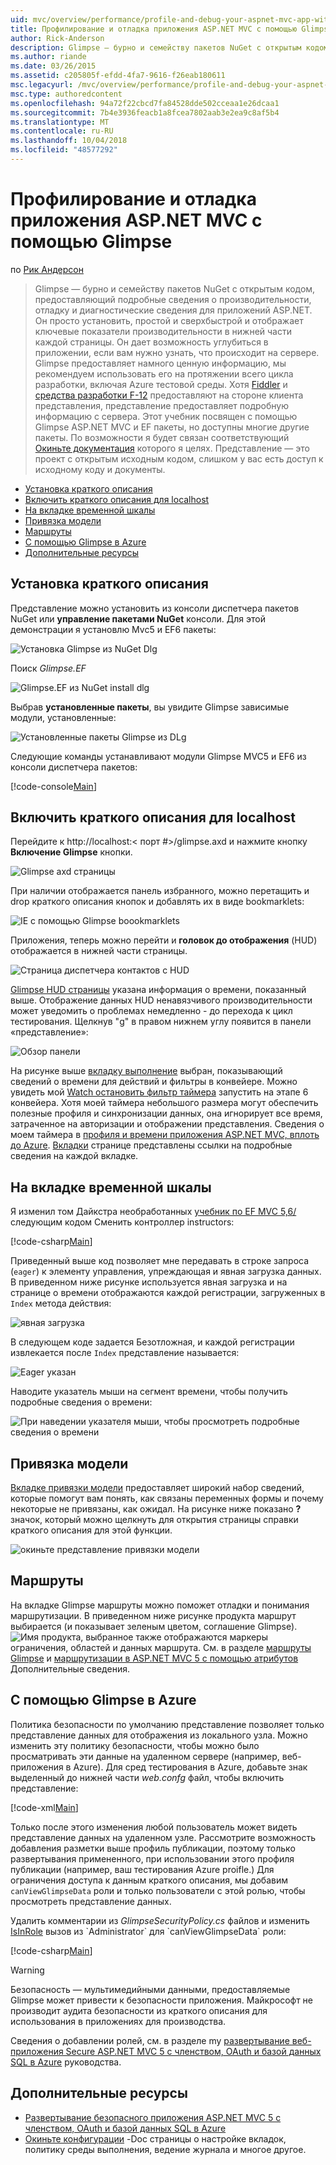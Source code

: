 ```yaml
---
uid: mvc/overview/performance/profile-and-debug-your-aspnet-mvc-app-with-glimpse
title: Профилирование и отладка приложения ASP.NET MVC с помощью Glimpse | Документация Майкрософт
author: Rick-Anderson
description: Glimpse — бурно и семейству пакетов NuGet с открытым кодом, предоставляющий подробные сведения о производительности, отладку и диагностических сведений для ASP.NET...
ms.author: riande
ms.date: 03/26/2015
ms.assetid: c205805f-efdd-4fa7-9616-f26eab180611
msc.legacyurl: /mvc/overview/performance/profile-and-debug-your-aspnet-mvc-app-with-glimpse
msc.type: authoredcontent
ms.openlocfilehash: 94a72f22cbcd7fa84528dde502cceaa1e26dcaa1
ms.sourcegitcommit: 7b4e3936feacb1a8fcea7802aab3e2ea9c8af5b4
ms.translationtype: MT
ms.contentlocale: ru-RU
ms.lasthandoff: 10/04/2018
ms.locfileid: "48577292"
---
```

<a name="profile-and-debug-your-aspnet-mvc-app-with-glimpse"></a>Профилирование и отладка приложения ASP.NET MVC с помощью Glimpse
====================
по [Рик Андерсон]((https://twitter.com/RickAndMSFT))

> Glimpse — бурно и семейству пакетов NuGet с открытым кодом, предоставляющий подробные сведения о производительности, отладку и диагностические сведения для приложений ASP.NET. Он просто установить, простой и сверхбыстрой и отображает ключевые показатели производительности в нижней части каждой страницы. Он дает возможность углубиться в приложении, если вам нужно узнать, что происходит на сервере. Glimpse предоставляет намного ценную информацию, мы рекомендуем использовать его на протяжении всего цикла разработки, включая Azure тестовой среды. Хотя [Fiddler](http://www.telerik.com/fiddler) и [средства разработки F-12](https://msdn.microsoft.com/library/ie/gg589512(v=vs.85).aspx) предоставляют на стороне клиента представления, представление предоставляет подробную информацию с сервера. Этот учебник посвящен с помощью Glimpse ASP.NET MVC и EF пакеты, но доступны многие другие пакеты. По возможности я будет связан соответствующий [Окиньте документация](http://getglimpse.com/Docs/) которого я целях. Представление — это проект с открытым исходным кодом, слишком у вас есть доступ к исходному коду и документы.


- [Установка краткого описания](#ig)
- [Включить краткого описания для localhost](#eg)
- [На вкладке временной шкалы](#Time)
- [Привязка модели](#mb)
- [Маршруты](#route)
- [С помощью Glimpse в Azure](#da)
- [Дополнительные ресурсы](#addRes)

<a id="ig"></a>
## <a name="installing-glimpse"></a>Установка краткого описания

Представление можно установить из консоли диспетчера пакетов NuGet или **управление пакетами NuGet** консоли. Для этой демонстрации я установлю Mvc5 и EF6 пакеты:

![Установка Glimpse из NuGet Dlg](profile-and-debug-your-aspnet-mvc-app-with-glimpse/_static/image1.png)

Поиск *Glimpse.EF*

![Glimpse.EF из NuGet install dlg](profile-and-debug-your-aspnet-mvc-app-with-glimpse/_static/image2.png)

Выбрав **установленные пакеты**, вы увидите Glimpse зависимые модули, установленные:

![Установленные пакеты Glimpse из DLg](profile-and-debug-your-aspnet-mvc-app-with-glimpse/_static/image3.png)

Следующие команды устанавливают модули Glimpse MVC5 и EF6 из консоли диспетчера пакетов:

[!code-console[Main](profile-and-debug-your-aspnet-mvc-app-with-glimpse/samples/sample1.cmd)]

<a id="eg"></a>
## <a name="enable-glimpse-for-localhost"></a>Включить краткого описания для localhost

Перейдите к http://localhost:&lt; порт #&gt;/glimpse.axd и нажмите кнопку <strong>Включение Glimpse</strong> кнопки.

![Glimpse axd страницы](profile-and-debug-your-aspnet-mvc-app-with-glimpse/_static/image4.png)

При наличии отображается панель избранного, можно перетащить и drop краткого описания кнопок и добавлять их в виде bookmarklets:

![IE с помощью Glimpse boookmarklets](profile-and-debug-your-aspnet-mvc-app-with-glimpse/_static/image5.png)

Приложения, теперь можно перейти и **головок до отображения** (HUD) отображается в нижней части страницы.

![Страница диспетчера контактов с HUD](profile-and-debug-your-aspnet-mvc-app-with-glimpse/_static/image6.png)

[Glimpse HUD страницы](http://getglimpse.com/Docs/Heads-up-Display) указана информация о времени, показанный выше. Отображение данных HUD ненавязчивого производительности может уведомить о проблемах немедленно - до перехода к цикл тестирования. Щелкнув &quot;g&quot; в правом нижнем углу появится в панели «представление»:

![Обзор панели](profile-and-debug-your-aspnet-mvc-app-with-glimpse/_static/image7.png)

На рисунке выше [вкладку выполнение](http://getglimpse.com/Docs/Execution-Tab) выбран, показывающий сведений о времени для действий и фильтры в конвейере. Можно увидеть мой [Watch остановить фильтр таймера](http://www.nuget.org/packages/StopWatch/) запустить на этапе 6 конвейера. Хотя моей таймера небольшого размера могут обеспечить полезные профиля и синхронизации данных, она игнорирует все время, затраченное на авторизации и отображении представления. Сведения о моем таймера в [профиля и времени приложения ASP.NET MVC, вплоть до Azure](https://blogs.msdn.com/b/webdev/archive/2014/07/29/profile-and-time-your-asp-net-mvc-app-all-the-way-to-azure.aspx). [Вкладки](http://getglimpse.com/Docs/Tabs) странице представлены ссылки на подробные сведения на каждой вкладке.

<a id="Time"></a>
## <a name="the-timeline-tab"></a>На вкладке временной шкалы

Я изменил том Дайкстра необработанных [учебник по EF MVC 5,6/](../getting-started/getting-started-with-ef-using-mvc/creating-an-entity-framework-data-model-for-an-asp-net-mvc-application.md) следующим кодом Сменить контроллер instructors:

[!code-csharp[Main](profile-and-debug-your-aspnet-mvc-app-with-glimpse/samples/sample2.cs?highlight=1,20-31)]

Приведенный выше код позволяет мне передавать в строке запроса (`eager`) к элементу управления, упреждающая и явная загрузка данных. В приведенном ниже рисунке используется явная загрузка и на странице о времени отображаются каждой регистрации, загруженных в `Index` метода действия:

![явная загрузка](profile-and-debug-your-aspnet-mvc-app-with-glimpse/_static/image8.png)

В следующем коде задается Безотложная, и каждой регистрации извлекается после `Index` представление называется:

![Eager указан](profile-and-debug-your-aspnet-mvc-app-with-glimpse/_static/image9.png)

Наводите указатель мыши на сегмент времени, чтобы получить подробные сведения о времени:

![При наведении указателя мыши, чтобы просмотреть подробные сведения о времени](profile-and-debug-your-aspnet-mvc-app-with-glimpse/_static/image10.png)

<a id="mb"></a>
## <a name="model-binding"></a>Привязка модели

[Вкладке привязки модели](http://getglimpse.com/Docs/Model-Binding-Tab) предоставляет широкий набор сведений, которые помогут вам понять, как связаны переменных формы и почему некоторые не привязаны, как ожидал. На рисунке ниже показано **?** значок, который можно щелкнуть для открытия страницы справки краткого описания для этой функции.

![окиньте представление привязки модели](profile-and-debug-your-aspnet-mvc-app-with-glimpse/_static/image11.png)

<a id="route"></a>
## <a name="routes"></a>Маршруты

 На вкладке Glimpse маршруты можно поможет отладки и понимания маршрутизации. В приведенном ниже рисунке продукта маршрут выбирается (и показывает зеленым цветом, соглашение Glimpse). ![Имя продукта, выбранное](profile-and-debug-your-aspnet-mvc-app-with-glimpse/_static/image12.png) также отображаются маркеры ограничения, областей и данных маршрута. См. в разделе [маршруты Glimpse](http://getglimpse.com/Docs/Routes-Tab) и [маршрутизации в ASP.NET MVC 5 с помощью атрибутов](https://blogs.msdn.com/b/webdev/archive/2013/10/17/attribute-routing-in-asp-net-mvc-5.aspx) Дополнительные сведения. 

<a id="da"></a>
## <a name="using-glimpse-on-azure"></a>С помощью Glimpse в Azure

Политика безопасности по умолчанию представление позволяет только представление данных для отображения из локального узла. Можно изменить эту политику безопасности, чтобы можно было просматривать эти данные на удаленном сервере (например, веб-приложения в Azure). Для сред тестирования в Azure, добавьте знак выделенный до нижней части *web.confg* файл, чтобы включить представление:

[!code-xml[Main](profile-and-debug-your-aspnet-mvc-app-with-glimpse/samples/sample3.xml?highlight=2-6)]

Только после этого изменения любой пользователь может видеть представление данных на удаленном узле. Рассмотрите возможность добавления разметки выше профиль публикации, поэтому только развертывания примененного, при использовании этого профиля публикации (например, ваш тестирования Azure proifle.) Для ограничения доступа к данным краткого описания, мы добавим `canViewGlimpseData` роли и только пользователи с этой ролью, чтобы просмотреть представление данных.

Удалить комментарии из *GlimpseSecurityPolicy.cs* файлов и изменить [IsInRole](https://msdn.microsoft.com/library/system.security.principal.iprincipal.isinrole(v=vs.110).aspx) вызов из `Administrator` для `canViewGlimpseData` роли:

[!code-csharp[Main](profile-and-debug-your-aspnet-mvc-app-with-glimpse/samples/sample4.cs?highlight=6)]

> [!WARNING]
> Безопасность — мультимедийными данными, предоставляемые Glimpse может привести к безопасности приложения. Майкрософт не производит аудита безопасности из краткого описания для использования в приложениях для производства.


Сведения о добавлении ролей, см. в разделе my [развертывание веб-приложения Secure ASP.NET MVC 5 с членством, OAuth и базой данных SQL в Azure](https://azure.microsoft.com/documentation/articles/web-sites-dotnet-deploy-aspnet-mvc-app-membership-oauth-sql-database/) руководства.

<a id="addRes"></a>
## <a name="additional-resources"></a>Дополнительные ресурсы

- [Развертывание безопасного приложения ASP.NET MVC 5 с членством, OAuth и базой данных SQL в Azure](https://azure.microsoft.com/documentation/articles/web-sites-dotnet-deploy-aspnet-mvc-app-membership-oauth-sql-database/)
- [Окиньте конфигурации](http://getglimpse.com/Docs/Configuration) -Doc страницы о настройке вкладок, политику среды выполнения, ведение журнала и многое другое.
